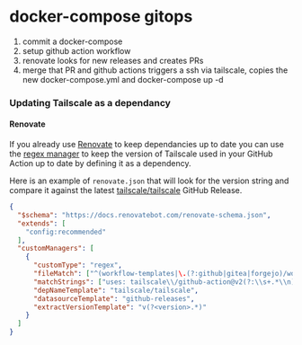 # docker-compose gitops

1. commit a docker-compose
2. setup github action workflow
3. renovate looks for new releases and creates PRs
4. merge that PR and github actions triggers a ssh via tailscale, copies the new docker-compose.yml and docker-compose up -d

### Updating Tailscale as a dependancy

#### Renovate

If you already use [Renovate](https://docs.renovatebot.com/) to keep dependancies up to date you can use the [regex manager](https://docs.renovatebot.com/modules/manager/regex/) to keep the version of Tailscale used in your GitHub Action up to date by defining it as a dependency.

Here is an example of `renovate.json` that will look for the version string and compare it against the latest [tailscale/tailscale](https://github.com/tailscale/tailscale) GitHub Release.

```json
{
  "$schema": "https://docs.renovatebot.com/renovate-schema.json",
  "extends": [
    "config:recommended"
  ],
  "customManagers": [
    {
      "customType": "regex",
      "fileMatch": ["^(workflow-templates|\.(?:github|gitea|forgejo)/workflows)/[^/]+\.ya?ml$"],
      "matchStrings": ["uses: tailscale\\/github-action@v2(?:\\s+.*\\n)*?.*version: (?<currentValue>.*?)\\n"],
      "depNameTemplate": "tailscale/tailscale",
      "datasourceTemplate": "github-releases",
      "extractVersionTemplate": "v(?<version>.*)"
    }
  ]
}
```